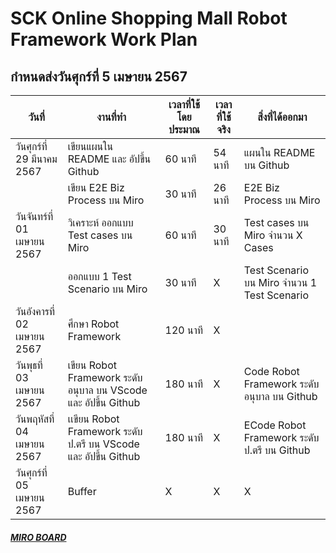 # SCK Online Shopping Mall Robot Framework Work Plan
## กำหนดส่งวันศุกร์ที่ 5 เมษายน 2567

| วันที่| งานที่ทำ | เวลาที่ใช้โดยประมาณ | เวลาที่ใช้จริง |สิ่งที่ได้ออกมา
|-----------|-------|----------------------------|-------------|--------|
| วันศุกร์ที่ 29 มีนาคม 2567 | เขียนแผนใน README และ อัปขึ้น Github | 60 นาที | 54 นาที| แผนใน README บน Github |
| | เขียน E2E Biz Process บน Miro | 30 นาที | 26 นาที | E2E Biz Process บน Miro |
| วันจันทร์ที่ 01 เมษายน 2567| วิเคราะห์ ออกแบบ Test cases บน Miro  | 60 นาที | 30 นาที | Test cases บน Miro จำนวน X Cases |
| | ออกแบบ 1 Test Scenario บน Miro | 30 นาที |  X | Test Scenario บน Miro จำนวน 1 Test Scenario |
| วันอังคารที่ 02 เมษายน 2567 | ศึกษา Robot Framework | 120 นาที | X |  |
| วันพุธที่ 03 เมษายน 2567| เขียน Robot Framework ระดับอนุบาล บน VScode และ อัปขึ้น Github | 180 นาที | X |  Code Robot Framework ระดับอนุบาล บน Github |
| วันพฤหัสที่ 04 เมษายน 2567 | เเขียน Robot Framework ระดับ ป.ตรี บน VScode และ อัปขึ้น Github | 180 นาที | X | ECode Robot Framework ระดับ ป.ตรี บน Github |
| วันศุกร์ที่ 05 เมษายน 2567 | Buffer | X | X | X |


##### [MIRO BOARD](https://miro.com/app/board/uXjVKcyxM6s=/?moveToWidget=3458764583882438673&cot=14)
